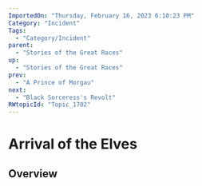 ```yaml
---
ImportedOn: "Thursday, February 16, 2023 6:10:23 PM"
Category: "Incident"
Tags:
  - "Category/Incident"
parent:
  - "Stories of the Great Races"
up:
  - "Stories of the Great Races"
prev:
  - "A Prince of Morgau"
next:
  - "Black Sorceress's Revolt"
RWtopicId: "Topic_1702"
---
```

# Arrival of the Elves
## Overview
